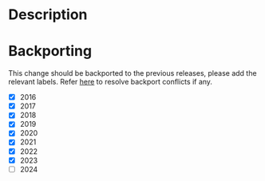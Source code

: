 # Description

<!--
Please include a summary of the change and which issue is fixed. Please also include relevant motivation and context.
List any dependencies that are required for this change.

Fixes # (issue)
-->

# Backporting

This change should be backported to the previous releases, please add the relevant labels.
Refer [here](https://github.com/haiiliin/abqpy/discussions/1500) to resolve backport conflicts if any.

- [x] 2016
- [x] 2017
- [x] 2018
- [x] 2019
- [x] 2020
- [x] 2021
- [x] 2022
- [x] 2023
- [ ] 2024
